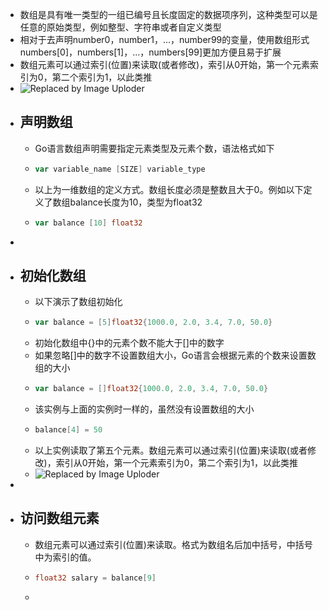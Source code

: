 - 数组是具有唯一类型的一组已编号且长度固定的数据项序列，这种类型可以是任意的原始类型，例如整型、字符串或者自定义类型
- 相对于去声明number0，number1，...，number99的变量，使用数组形式numbers[0]，numbers[1]，...，numbers[99]更加方便且易于扩展
- 数组元素可以通过索引(位置)来读取(或者修改)，索引从0开始，第一个元素索引为0，第二个索引为1，以此类推
- ![Replaced by Image Uploder](https://gitee.com/superficial/blogimage/raw/master/img/image_1645585049298_0.png)
- ## 声明数组
	- Go语言数组声明需要指定元素类型及元素个数，语法格式如下
	- ```go
	  var variable_name [SIZE] variable_type
	  ```
	- 以上为一维数组的定义方式。数组长度必须是整数且大于0。例如以下定义了数组balance长度为10，类型为float32
	- ```go
	  var balance [10] float32
	  ```
-
- ## 初始化数组
	- 以下演示了数组初始化
	- ```go
	  var balance = [5]float32{1000.0, 2.0, 3.4, 7.0, 50.0}
	  ```
	- 初始化数组中{}中的元素个数不能大于[]中的数字
	- 如果忽略[]中的数字不设置数组大小，Go语言会根据元素的个数来设置数组的大小
	- ```go
	  var balance = []float32{1000.0, 2.0, 3.4, 7.0, 50.0}
	  ```
	- 该实例与上面的实例时一样的，虽然没有设置数组的大小
	- ```go
	  balance[4] = 50
	  ```
	- 以上实例读取了第五个元素。数组元素可以通过索引(位置)来读取(或者修改)，索引从0开始，第一个元素索引为0，第二个索引为1，以此类推
	- ![Replaced by Image Uploder](https://gitee.com/superficial/blogimage/raw/master/img/image_1645585423361_0.png)
-
- ## 访问数组元素
	- 数组元素可以通过索引(位置)来读取。格式为数组名后加中括号，中括号中为索引的值。
	- ```go
	  float32 salary = balance[9]
	  ```
	-